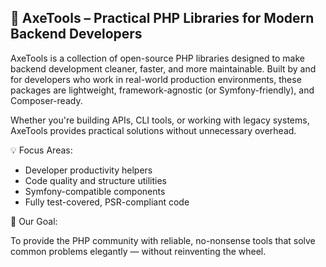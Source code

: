 ## 🔧 AxeTools – Practical PHP Libraries for Modern Backend Developers

AxeTools is a collection of open-source PHP libraries designed to make backend development cleaner, faster, and more maintainable. Built by and for developers who work in real-world production environments, these packages are lightweight, framework-agnostic (or Symfony-friendly), and Composer-ready.

Whether you're building APIs, CLI tools, or working with legacy systems, AxeTools provides practical solutions without unnecessary overhead.

💡 Focus Areas:
* Developer productivity helpers
* Code quality and structure utilities
* Symfony-compatible components
* Fully test-covered, PSR-compliant code

🎯 Our Goal:

To provide the PHP community with reliable, no-nonsense tools that solve common problems elegantly — without reinventing the wheel.
